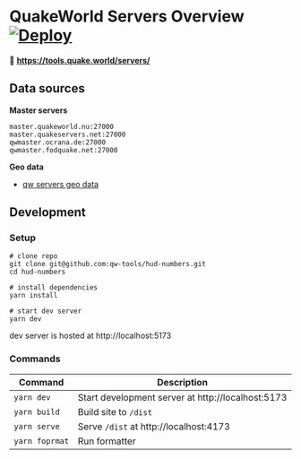 # QuakeWorld Servers Overview [![Deploy](https://github.com/qw-tools/servers/actions/workflows/deploy.yaml/badge.svg?branch=main)](https://github.com/qw-tools/servers/actions/workflows/deploy.yaml)

:link: **https://tools.quake.world/servers/**

## Data sources

**Master servers**

```
master.quakeworld.nu:27000
master.quakeservers.net:27000
qwmaster.ocrana.de:27000
qwmaster.fodquake.net:27000
```

**Geo data**

* [qw servers geo data](https://github.com/vikpe/qw-servers-geoip)

## Development

### Setup

```shell
# clone repo
git clone git@github.com:qw-tools/hud-numbers.git
cd hud-numbers

# install dependencies
yarn install

# start dev server
yarn dev
```

dev server is hosted at http://localhost:5173

### Commands

| Command        | Description                                       |
|----------------|---------------------------------------------------|
| `yarn dev`     | Start development server at http://localhost:5173 |
| `yarn build`   | Build site to `/dist`                             |
| `yarn serve`   | Serve `/dist` at http://localhost:4173            |
| `yarn foprmat` | Run formatter                                     |

